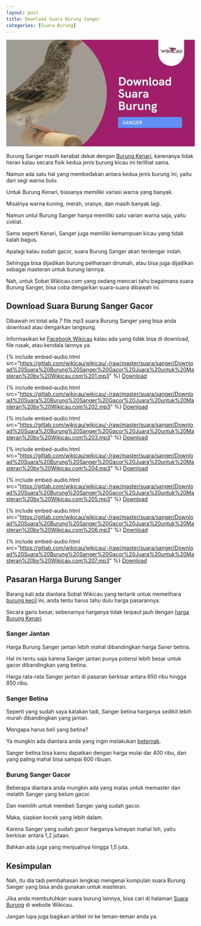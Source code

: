 ```yaml
---
layout: post
title: Download Suara Burung Sanger
categories: [Suara Burung]
---
```


![](/images/suara-burung-sanger.webp)

Burung Sanger masih kerabat dekat dengan [Burung Kenari](https://wikicau.com/apakah-kenari-betina-bisa-gacor/), karenanya tidak heran kalau secara fisik kedua jenis burung kicau ini terlihat sama.

Namun ada satu hal yang membedakan antara kedua jenis burung ini, yaitu dari segi warna bulu.

Untuk Burung Kenari, biasanya memiliki variasi warna yang banyak.

Misalnya warna kuning, merah, oranye, dan masih banyak lagi.

Namun untul Burung Sanger hanya memiliki satu varian warna saja, yaitu coklat.

Sama seperti Kenari, Sanger juga memiliki kemampuan kicau yang tidak kalah bagus.

Apalagi kalau sudah gacor, suara Burung Sanger akan terdengar indah.

Sehingga bisa dijadikan burung peliharaan dirumah, atau bisa juga dijadikan sebagai masteran untuk burung lainnya.

Nah, untuk Sobat Wikicau.com yang sedang mencari tahu bagaimana suara Burung Sanger, bisa coba dengarkan suara-suara dibawah ini.

## Download Suara Burung Sanger Gacor

Dibawah ini total ada 7 file mp3 suara Burung Sanger yang bisa anda download atau dengarkan langsung.

Informasikan ke [Facebook Wikicau](https://facebook.com/wikicau) kalau ada yang tidak bisa di download, file rusak, atau kendala lainnya ya.

{% include embed-audio.html src="https://gitlab.com/wikicau/wikicau/-/raw/master/suara/sanger/Download%20Suara%20Burung%20Sanger%20Gacor%20Juara%20untuk%20Masteran%20by%20Wikicau.com%201.mp3" %}
[Download](https://bit.ly/2ZffkzA)

{% include embed-audio.html src="https://gitlab.com/wikicau/wikicau/-/raw/master/suara/sanger/Download%20Suara%20Burung%20Sanger%20Gacor%20Juara%20untuk%20Masteran%20by%20Wikicau.com%202.mp3" %}
[Download](https://bit.ly/2HrON8b)

{% include embed-audio.html src="https://gitlab.com/wikicau/wikicau/-/raw/master/suara/sanger/Download%20Suara%20Burung%20Sanger%20Gacor%20Juara%20untuk%20Masteran%20by%20Wikicau.com%203.mp3" %}
[Download](https://bit.ly/2KRqXn3)

{% include embed-audio.html src="https://gitlab.com/wikicau/wikicau/-/raw/master/suara/sanger/Download%20Suara%20Burung%20Sanger%20Gacor%20Juara%20untuk%20Masteran%20by%20Wikicau.com%204.mp3" %}
[Download](https://bit.ly/2KRreX7)

{% include embed-audio.html src="https://gitlab.com/wikicau/wikicau/-/raw/master/suara/sanger/Download%20Suara%20Burung%20Sanger%20Gacor%20Juara%20untuk%20Masteran%20by%20Wikicau.com%205.mp3" %}
[Download](https://bit.ly/2Z9OswQ)

{% include embed-audio.html src="https://gitlab.com/wikicau/wikicau/-/raw/master/suara/sanger/Download%20Suara%20Burung%20Sanger%20Gacor%20Juara%20untuk%20Masteran%20by%20Wikicau.com%206.mp3" %}
[Download](https://bit.ly/2KRwMRh)

{% include embed-audio.html src="https://gitlab.com/wikicau/wikicau/-/raw/master/suara/sanger/Download%20Suara%20Burung%20Sanger%20Gacor%20Juara%20untuk%20Masteran%20by%20Wikicau.com%207.mp3" %}
[Download](https://bit.ly/2Mpo4No)

## Pasaran Harga Burung Sanger

Barang kali ada diantara Sobat Wikicau yang tertarik untuk memelihara [burung kecil](https://wikicau.com/burung-kecil/) ini, anda tentu harus tahu dulu harga pasarannya.

Secara garis besar, sebenarnya harganya tidak terpaut jauh dengan [harga Burung Kenari](https://wikicau.com/harga-burung-kenari/).

### Sanger Jantan

Harga Burung Sanger jantan lebih mahal dibandingkan harga Saner betina.

Hal ini tentu saja karena Sanger jantan punya potensi lebih besar untuk gacor dibandingkan yang betina.

Harga rata-rata Sanger jantan di pasaran berkisar antara 650 ribu hingga 850 ribu.

### Sanger Betina

Seperti yang sudah saya katakan tadi, Sanger betina harganya sedikit lebih murah dibandingkan yang jantan.

Mengapa harus beli yang betina?

Ya mungkin ada diantara anda yang ingin melakukan [beternak](https://wikicau.com/pakan-burung-puyuh/).

Sanger betina bisa kamu dapatkan dengan harga mulai dar 400 ribu, dan yang paling mahal bisa sampai 600 ribuan.

### Burung Sanger Gacor

Beberapa diantara anda mungkin ada yang malas untuk memaster dan melatih Sanger yang belum gacor.

Dan memilih untuk membeli Sanger yang sudah gacor.

Maka, siapkan kocek yang lebih dalam.

Karena Sanger yang sudah gacor harganya lumayan mahal loh, yaitu berkisar antara 1,2 jutaan.

Bahkan ada juga yang menjualnya hingga 1,5 juta.

## Kesimpulan

Nah, itu dia tadi pembahasan lengkap mengenai kumpulan suara Burung Sanger yang bisa anda gunakan untuk masteran.

Jika anda membutuhkan suara burung lainnya, bisa cari di halaman [Suara Burung](https://wikicau.com/category/suara-burung/) di website Wikicau.

Jangan lupa juga bagikan artikel ini ke teman-teman anda ya.